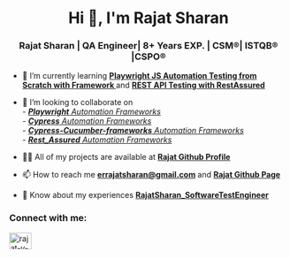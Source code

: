 <h1 align="center">Hi 👋, I'm Rajat Sharan </h1>
<h3 align="center">Rajat Sharan  | QA Engineer| 8+ Years EXP. | CSM®| ISTQB® |CSPO®</h3>
								
- 🌱 I’m currently learning <a href ="https://www.udemy.com/course/playwright-tutorials-automation-testing/">
	 <b> Playwright JS Automation Testing from Scratch with Framework </b> </a>
	 and <a href ="https://www.udemy.com/course/rest-api-testing-with-karate-framework//">
	<b> REST API Testing with RestAssured </b> </a>

- 👯 I’m looking to collaborate on 
	<br>  -  <a href="https://github.com/RajatSharan/Playwright_Automation"> <i> <b>Playwright</b> Automation Frameworks </i> </a>
	<br>  -  <a href="https://github.com/RajatSharan/Cypress_Framework"> <i> <b>Cypress</b> Automation Frameworks </i> </a>
	<br>  -  <a href="https://github.com/RajatSharan/Cypress-Cucumber-frameworks"> <i> <b>Cypress-Cucumber-frameworks</b> Automation Frameworks </i> </a>
	<br>  -  <a href="https://github.com/RajatSharan/Rest_Assured"> <i> <b>Rest_Assured</b> Automation Frameworks </i> </a>
	
- 👨‍💻 All of my projects are available at <a href="https://github.com/RajatSharan"><b>Rajat Github Profile</b></a>

- 📫 How to reach me **errajatsharan@gmail.com** and <a href="https://github.com/RajatSharan/"> <b> Rajat Github Page</b></a>

- 📄 Know about my experiences <a href="https://drive.google.com/file/d/1CDKcHCxo6tkTQeRjIDmt9iSxDc1RWMu4/view"><b>RajatSharan_SoftwareTestEngineer</b></a>

<h3 align="left">Connect with me:</h3>
<p align="left"> <a href=linkedin.com/in/rajat-sharan-15a19244 target="blank"><img align="center" src="https://raw.githubusercontent.com/rahuldkjain/github-profile-readme-generator/master/src/images/icons/Social/linked-in-alt.svg" alt="rajat-v-3b0685128/" height="30" width="40" /></a></p>



